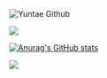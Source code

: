 <img src="https://capsule-render.vercel.app/api?type=waving&color=auto&height=300&section=header&text=Yuntae%20Github&fontSize=90&animation=fadeIn&fontAlignY=38" alt="Yuntae Github">

<a href="https://www.notion.so/MySpace-f3b106a8dabd4ba38d3058b684fb17bb"><img src="https://img.shields.io/badge/Notion-black?style=flat&logo=notion&logoColor=white"/></a>

[![Anurag's GitHub stats](https://github-readme-stats.vercel.app/api?username=CODEYT95)](https://github.com/anuraghazra/github-readme-stats)

<img src="https://capsule-render.vercel.app/api?type=waving&color=auto&height=150&section=footer&text=Thank%20you%20for%20reading%20my%20post.&fontSize=40"/>
